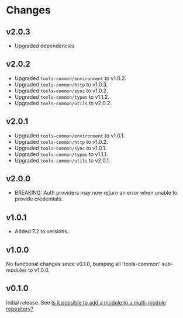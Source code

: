 # Changes

## v2.0.3

- Upgraded dependencies

## v2.0.2

- Upgraded `tools-common/environment` to v1.0.2.
- Upgraded `tools-common/http` to v1.0.3.
- Upgraded `tools-common/sync` to v1.0.2.
- Upgraded `tools-common/types` to v1.1.2.
- Upgraded `tools-common/utils` to v2.0.2.

## v2.0.1

- Upgraded `tools-common/environment` to v1.0.1.
- Upgraded `tools-common/http` to v1.0.2.
- Upgraded `tools-common/sync` to v1.0.1.
- Upgraded `tools-common/types` to v1.1.1.
- Upgraded `tools-common/utils` to v2.0.1.

## v2.0.0

- BREAKING: Auth providers may now return an error when unable to provide
  credentials.

## v1.0.1

- Added 7.2 to versions.

## v1.0.0

No functional changes since v0.1.0, bumping all 'tools-common' sub-modules to
v1.0.0.

## v0.1.0

Initial release. See [Is it possible to add a module to a multi-module
repository?](https://github.com/golang/go/wiki/Modules#is-it-possible-to-add-a-module-to-a-multi-module-repository.)

